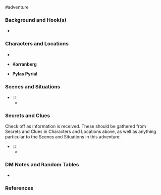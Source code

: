  #adventure 

### Background and Hook(s)

* 

### Characters and Locations

* 

* **Korranberg**
* **Pylas Pyrial**

### Scenes and Situations

 - [ ] -

### Secrets and Clues
Check off as information is received. These should be gathered from Secrets and Clues in Characters and Locations above, as well as anything particular to the Scenes and Situations in this adventure.

 - [ ] -

### DM Notes and Random Tables

- 

### References

